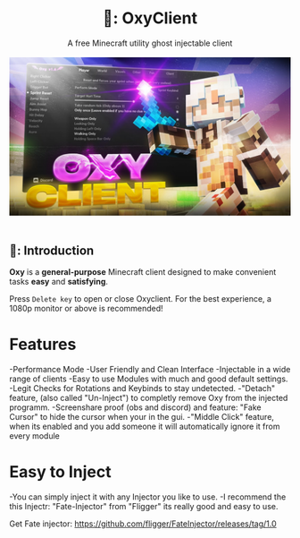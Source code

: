 <h1 align="center">🌌: OxyClient</h1>
<div align="center">A free Minecraft utility ghost injectable client</div>
<br>
<div align="center">
	<img src="https://github.com/glu3st1ff/Oxyclient/blob/main/image.png" />
</div>
<div>&nbsp;</div>

## 🌌: Introduction

**Oxy** is a **general-purpose** Minecraft client designed to make convenient tasks **easy** and **satisfying**.

Press `Delete key` to open or close Oxyclient. For the best experience, a 1080p monitor or above is recommended!

# Features
-Performance Mode
-User Friendly and Clean Interface
-Injectable in a wide range of clients
-Easy to use Modules with much and good default settings.
-Legit Checks for Rotations and Keybinds to stay undetected.
-"Detach" feature, (also called "Un-Inject") to completly remove Oxy from the injected programm.
-Screenshare proof (obs and discord) and feature: "Fake Cursor" to hide the cursor when your in the gui.
-"Middle Click" feature, when its enabled and you add someone it will automatically ignore it from every module

# Easy to Inject
-You can simply inject it with any Injector you like to use.
-I recommend the this Injectr: "Fate-Injector" from "Fligger" its really good and easy to use.

Get Fate injector: https://github.com/fligger/FateInjector/releases/tag/1.0
